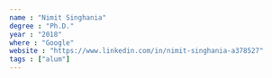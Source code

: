 ```yaml
---
name : "Nimit Singhania"
degree : "Ph.D."
year : "2018"
where : "Google"
website : "https://www.linkedin.com/in/nimit-singhania-a378527"
tags : ["alum"]
---
```

